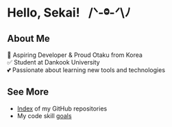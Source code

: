 # Hello, Sekai! &nbsp; /ᐠ-ⱉ-ᐟ\ﾉ

## About Me

🚀 Aspiring Developer & Proud Otaku from Korea </br>
✅ Student at Dankook University </br>
💕 Passionate about learning new tools and technologies </br>

## See More

- [Index](https://github.com/YuruCoder/YuruCoder/blob/master/project-index.md) of my GitHub repositories
- My code skill [goals](https://github.com/YuruCoder/YuruCoder/blob/master/goals.md)
